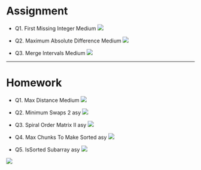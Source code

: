 # Assignment
 
 

- Q1. First Missing Integer Medium [![](https://img.shields.io/badge/-MEDIUM-yellow)]()

- Q2. Maximum Absolute Difference Medium [![](https://img.shields.io/badge/-MEDIUM-yellow)]()

- Q3. Merge Intervals Medium [![](https://img.shields.io/badge/-MEDIUM-yellow)]()


*** 

# Homework
 
 
- Q1. Max Distance Medium [![](https://img.shields.io/badge/-MEDIUM-yellow)]()

- Q2. Minimum Swaps 2 asy [![](https://img.shields.io/badge/-EASY-green)]()
- Q3. Spiral Order Matrix II asy [![](https://img.shields.io/badge/-EASY-green)]()

- Q4. Max Chunks To Make Sorted asy [![](https://img.shields.io/badge/-EASY-green)]()

- Q5. IsSorted Subarray asy [![](https://img.shields.io/badge/-EASY-green)]()

[![](https://img.shields.io/badge/github-blue?style=for-the-badge)](https://github.com/pashmash372)


[//]: # (https://img.shields.io/badge/-EASY-green)

[//]: # ()

[//]: # ()

[//]: # (https://img.shields.io/badge/-MEDIUM-yellow)

[//]: # ()

[//]: # ()

[//]: # (https://img.shields.io/badge/-HARD-red)